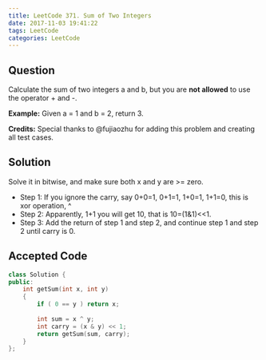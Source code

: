```yaml
---
title: LeetCode 371. Sum of Two Integers
date: 2017-11-03 19:41:22
tags: LeetCode
categories: LeetCode
---
```


## Question

Calculate the sum of two integers a and b, but you are **not allowed** to use the operator + and -.

**Example:**
Given a = 1 and b = 2, return 3.

**Credits:**
Special thanks to @fujiaozhu for adding this problem and creating all test cases.

## Solution

Solve it in bitwise, and make sure both x and y are >= zero.

* Step 1: If you ignore the carry, say 0+0=1, 0+1=1, 1+0=1, 1+1=0, this is xor operation, ^
* Step 2: Apparently, 1+1 you will get 10, that is 10=(1&1)<<1.
* Step 3: Add the return of step 1 and step 2, and continue step 1 and step 2 until carry is 0.


## Accepted Code

```cpp
class Solution {
public:
    int getSum(int x, int y)
    {
        if ( 0 == y ) return x;
 
        int sum = x ^ y;
        int carry = (x & y) << 1;
        return getSum(sum, carry);
    }
};
```
